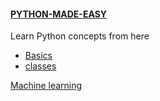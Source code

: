 #### [PYTHON-MADE-EASY](https://github.com/duncandegwa/PYTHON-MADE-EASY/blob/main/INDEX.MD)
Learn Python concepts from here
 - [Basics](https://github.com/duncandegwa/PYTHON-MADE-EASY/blob/main/INDEX.MD)
 - [classes](https://github.com/duncandegwa/PYTHON-MADE-EASY/blob/main/classes.md)


[Machine learning](https://github.com/rasbt/python-machine-learning-book-3rd-edition)

